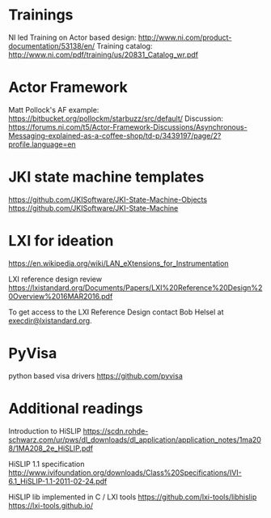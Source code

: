 # Trainings
NI led Training on Actor based design: http://www.ni.com/product-documentation/53138/en/
Training catalog: http://www.ni.com/pdf/training/us/20831_Catalog_wr.pdf

# Actor Framework
Matt Pollock's AF example: https://bitbucket.org/pollockm/starbuzz/src/default/
Discussion: https://forums.ni.com/t5/Actor-Framework-Discussions/Asynchronous-Messaging-explained-as-a-coffee-shop/td-p/3439197/page/2?profile.language=en

# JKI state machine templates
https://github.com/JKISoftware/JKI-State-Machine-Objects
https://github.com/JKISoftware/JKI-State-Machine

# LXI for ideation
https://en.wikipedia.org/wiki/LAN_eXtensions_for_Instrumentation

LXI reference design review
https://lxistandard.org/Documents/Papers/LXI%20Reference%20Design%20Overview%2016MAR2016.pdf

To get access to the LXI Reference Design contact Bob Helsel at execdir@lxistandard.org.

# PyVisa
python based visa drivers
https://github.com/pyvisa

# Additional readings

Introduction to HiSLIP 
https://scdn.rohde-schwarz.com/ur/pws/dl_downloads/dl_application/application_notes/1ma208/1MA208_2e_HiSLIP.pdf

HiSLIP 1.1 specification
http://www.ivifoundation.org/downloads/Class%20Specifications/IVI-6.1_HiSLIP-1.1-2011-02-24.pdf

HiSLIP lib implemented in C / LXI tools
https://github.com/lxi-tools/libhislip
https://lxi-tools.github.io/







